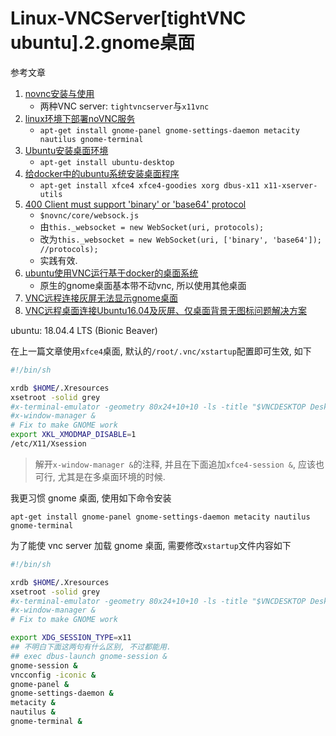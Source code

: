 # Linux-VNCServer[tightVNC ubuntu].2.gnome桌面

参考文章

1. [novnc安装与使用](https://blog.csdn.net/chao_beyond/article/details/24922397)
    - 两种VNC server: `tightvncserver`与`x11vnc`
2. [linux环境下部署noVNC服务](https://www.jianshu.com/p/1a4fd2774c35)
    - `apt-get install gnome-panel gnome-settings-daemon metacity nautilus gnome-terminal`
3. [Ubuntu安装桌面环境](https://www.cnblogs.com/fanqisoft/p/8671166.html)
    - `apt-get install ubuntu-desktop`
4. [给docker中的ubuntu系统安装桌面程序](https://blog.csdn.net/zhang14916/article/details/107593330)
    - `apt-get install xfce4 xfce4-goodies xorg dbus-x11 x11-xserver-utils`
5. [400 Client must support 'binary' or 'base64' protocol](https://github.com/novnc/noVNC/issues/1276)
    - `$novnc/core/websock.js`
    - 由`this._websocket = new WebSocket(uri, protocols);`
    - 改为`this._websocket = new WebSocket(uri, ['binary', 'base64']); //protocols);`
    - 实践有效.
6. [ubuntu使用VNC运行基于docker的桌面系统](https://floodshao.github.io/2020/03/14/docker%E4%B8%8B%E4%BD%BF%E7%94%A8vnc%E5%88%9B%E5%BB%BA%E7%9B%B8%E5%BA%94%E7%89%88%E6%9C%AC%E7%9A%84ubuntu%E6%A1%8C%E9%9D%A2%E7%B3%BB%E7%BB%9F/)
    - 原生的gnome桌面基本带不动vnc, 所以使用其他桌面
7. [VNC远程连接灰屏无法显示gnome桌面](https://blog.csdn.net/chengxi666/article/details/104507720/)
8. [VNC远程桌面连接Ubuntu16.04及灰屏、仅桌面背景无图标问题解决方案](https://blog.csdn.net/zsfcg/article/details/86656084)

ubuntu: 18.04.4 LTS (Bionic Beaver)

在上一篇文章使用`xfce4`桌面, 默认的`/root/.vnc/xstartup`配置即可生效, 如下

```bash
#!/bin/sh

xrdb $HOME/.Xresources
xsetroot -solid grey
#x-terminal-emulator -geometry 80x24+10+10 -ls -title "$VNCDESKTOP Desktop" &
#x-window-manager &
# Fix to make GNOME work
export XKL_XMODMAP_DISABLE=1
/etc/X11/Xsession

```

> 解开`x-window-manager &`的注释, 并且在下面追加`xfce4-session &`, 应该也可行, 尤其是在多桌面环境的时候.

我更习惯 gnome 桌面, 使用如下命令安装

```
apt-get install gnome-panel gnome-settings-daemon metacity nautilus gnome-terminal
```

为了能使 vnc server 加载 gnome 桌面, 需要修改`xstartup`文件内容如下

```bash
#!/bin/sh

xrdb $HOME/.Xresources
xsetroot -solid grey
#x-terminal-emulator -geometry 80x24+10+10 -ls -title "$VNCDESKTOP Desktop" &
#x-window-manager &
# Fix to make GNOME work

export XDG_SESSION_TYPE=x11
## 不明白下面这两句有什么区别, 不过都能用.
## exec dbus-launch gnome-session &
gnome-session &
vncconfig -iconic &
gnome-panel &
gnome-settings-daemon &
metacity &
nautilus &
gnome-terminal &
```
